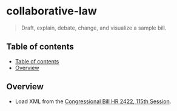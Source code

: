 # collaborative-law

> Draft, explain, debate, change, and visualize a sample bill.

## Table of contents

<!-- @import "[TOC]" {cmd="toc" depthFrom=2 depthTo=6 orderedList=false} -->
<!-- code_chunk_output -->

* [Table of contents](#table-of-contents)
* [Overview](#overview)

<!-- /code_chunk_output -->

## Overview

- Load XML from the [Congressional Bill HR 2422, 115th Session][runkit-hr2422-url].

[runkit-hr2422-url]: https://runkit.com/gregswindle/5a94e679d4f8b60012ed78b8